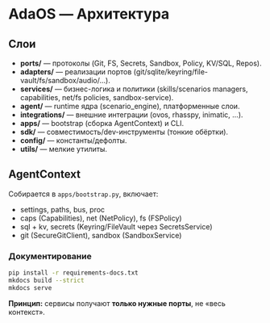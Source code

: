 # AdaOS — Архитектура

## Слои

- **ports/** — протоколы (Git, FS, Secrets, Sandbox, Policy, KV/SQL, Repos).
- **adapters/** — реализации портов (git/sqlite/keyring/file-vault/fs/sandbox/audio/...).
- **services/** — бизнес-логика и политики (skills/scenarios managers, capabilities, net/fs policies, sandbox-service).
- **agent/** — runtime ядра (scenario_engine), платформенные слои.
- **integrations/** — внешние интеграции (ovos, rhasspy, inimatic, ...).
- **apps/** — bootstrap (сборка AgentContext) и CLI.
- **sdk/** — совместимость/dev-инструменты (тонкие обёртки).
- **config/** — константы/дефолты.
- **utils/** — мелкие утилиты.

## AgentContext

Собирается в `apps/bootstrap.py`, включает:

- settings, paths, bus, proc
- caps (Capabilities), net (NetPolicy), fs (FSPolicy)
- sql + kv, secrets (Keyring/FileVault через SecretsService)
- git (SecureGitClient), sandbox (SandboxService)

### Документирование

```bash
pip install -r requirements-docs.txt
mkdocs build --strict
mkdocs serve
```

**Принцип:** сервисы получают **только нужные порты**, не «весь контекст».
